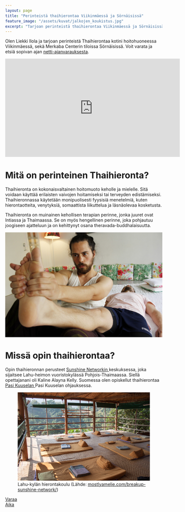 ```yaml
---
layout: page
title: "Perinteistä thaihierontaa Viikinmäessä ja Sörnäisissä"
feature_image: "/assets/kuvat/jalkojen_koukistus.jpg"
excerpt: "Tarjoan perinteistä thaihierontaa Viikinmäessä ja Sörnäisissä."
---
```

Olen Liekki Ilola ja tarjoan perinteistä Thaihierontaa kotini hoitohuoneessa Viikinmäessä, sekä Merkaba Centerin tiloissa Sörnäisissä. Voit varata ja etsiä sopivan ajan <a class="textlink" href="/ajanvaraus">netti-ajanvarauksesta</a>.

<div class="video">
	<iframe width="560" height="315" src="https://www.youtube.com/embed/LUHV2qxK0K8" frameborder="0" allow="accelerometer; autoplay; clipboard-write; encrypted-media; gyroscope; picture-in-picture" allowfullscreen></iframe>
</div>

<h1> Mitä on perinteinen Thaihieronta? </h1>

Thaihieronta on kokonaisvaltainen hoitomuoto keholle ja mielelle. Sitä voidaan käyttää erilaisten vaivojen hoitamiseksi tai terveyden edistämiseksi. Thaihieronnassa käytetään monipuolisesti fyysisiä menetelmiä, kuten hierontaotteita, venytyksiä, somaattista liikuttelua ja läsnäolevaa kosketusta.

Thaihieronta on muinainen kehollisen terapian perinne, jonka juuret ovat Intiassa ja Thaimaassa. Se on myös hengellinen perinne, joka pohjautuu joogiseen ajatteluun ja on kehittynyt osana theravada-buddhalaisuutta. 

<img src="/assets/kuvat/jalkapohjan_avaus.jpg" alt="Jalkapohjan avaus" />

<h1> Missä opin thaihierontaa? </h1>

Opin thaihieronnan perusteet <a class="textlink" href="https://asokananda.com"> Sunshine Networkin </a> keskuksessa, joka sijaitsee Lahu-heimon vuoristokylässä Pohjois-Thaimaassa. Siellä opettajanani oli Kaline Alayna Kelly. Suomessa olen opiskellut thaihierontaa <a class="textlink" href="https://pasikuusela.com/"> Pasi Kuuselan </a> Pasi Kuuselan ohjauksessa.

<figure class="figure figure--center}">
  <img class="image" src="/assets/kuvat/amelie_sunshine_network.jpg" alt="Lahu-kylä">
  <figcaption class="caption"> Lahu-kylän hierontakoulu (Lähde: <a href="https://mostlyamelie.com/breakup-sunshine-network/"> mostlyamelie.com/breakup-sunshine-network/</a>)</figcaption>
</figure>

<div>
	<a href="ajanvaraus" class="varausnappi">
		Varaa
		<br>
		Aika
	</a>
</div>